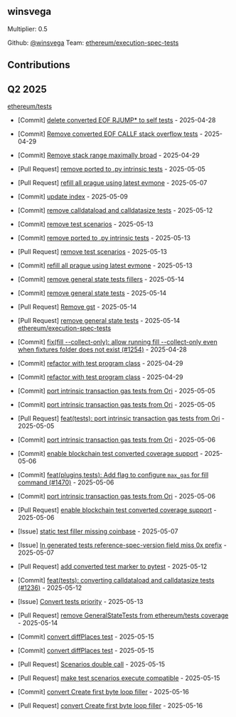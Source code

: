 
## winsvega
Multiplier: 0.5

Github: [@winsvega](https://github.com/winsvega)
Team: [ethereum/execution-spec-tests](https://github.com/ethereum/execution-spec-tests)


## Contributions

## Q2 2025


[ethereum/tests](https://github.com/ethereum/tests)
* [Commit] [delete converted EOF RJUMP* to self tests](https://github.com/ethereum/tests/commit/de37387682c0ad0b644b7337345c26b812e96f05) - 2025-04-28

* [Commit] [Remove converted EOF CALLF stack overflow tests](https://github.com/ethereum/tests/commit/57a8e608df9c80bf3902e1f5005c47ddc4b6aa20) - 2025-04-29
* [Commit] [Remove stack range maximally broad](https://github.com/ethereum/tests/commit/eb6518c47fec42fc381229b6512969ef58c01f6a) - 2025-04-29
* [Pull Request] [remove ported to .py intrinsic tests](https://github.com/ethereum/tests/pull/1488) - 2025-05-05
* [Pull Request] [refill all prague using latest evmone](https://github.com/ethereum/tests/pull/1489) - 2025-05-07
* [Commit] [update index](https://github.com/ethereum/tests/commit/45ee93d18acfd1f88b150d17b8cf874d067a706a) - 2025-05-09
* [Commit] [remove calldataload and calldatasize tests](https://github.com/ethereum/tests/commit/0686f00fa1d33ee00fcbac74ce84fb3440a0e443) - 2025-05-12
* [Commit] [remove test scenarios](https://github.com/ethereum/tests/commit/68bd41457b9e55cabb992e2fc687318c9bafb57a) - 2025-05-13
* [Commit] [remove ported to .py intrinsic tests](https://github.com/ethereum/tests/commit/2db0128918655c1615eb20163bd2cae70e64f341) - 2025-05-13
* [Pull Request] [remove test scenarios](https://github.com/ethereum/tests/pull/1490) - 2025-05-13
* [Commit] [refill all prague using latest evmone](https://github.com/ethereum/tests/commit/3129f16519013b265fa309208f49406b2ef57b13) - 2025-05-13
* [Commit] [remove general state tests fillers](https://github.com/ethereum/tests/commit/2317dd5dffa2477d63839638bb59ab1216077019) - 2025-05-14
* [Commit] [remove general state tests](https://github.com/ethereum/tests/commit/613f53571c1b45593671575d1a9181fbbdd65242) - 2025-05-14
* [Pull Request] [Remove gst](https://github.com/ethereum/tests/pull/1492) - 2025-05-14
* [Pull Request] [remove general state tests](https://github.com/ethereum/tests/pull/1491) - 2025-05-14
[ethereum/execution-spec-tests](https://github.com/ethereum/execution-spec-tests)
* [Commit] [fix(fill --collect-only): allow running fill --collect-only even when fixtures folder does not exist (#1254)](https://github.com/ethereum/execution-spec-tests/commit/5242f8a27323345f0365c47edf48124ba8b21e30) - 2025-04-28
* [Commit] [refactor with test program class](https://github.com/ethereum/execution-spec-tests/commit/2e849b3ddc445bf40525d46ccc4982948f1b3069) - 2025-04-29
* [Commit] [refactor with test program class](https://github.com/ethereum/execution-spec-tests/commit/56069b21701fb82c415b3cc434997278bd763b6e) - 2025-04-29
* [Commit] [port intrinsic transaction gas tests from Ori](https://github.com/ethereum/execution-spec-tests/commit/2713f010ad49346baff8931b679a860424efedce) - 2025-05-05
* [Commit] [port intrinsic transaction gas tests from Ori](https://github.com/ethereum/execution-spec-tests/commit/1049a4651bee56a84237bb8216a3a39f5be8fcaa) - 2025-05-05
* [Pull Request] [feat(tests): port intrinsic transaction gas tests from Ori](https://github.com/ethereum/execution-spec-tests/pull/1535) - 2025-05-05
* [Commit] [port intrinsic transaction gas tests from Ori](https://github.com/ethereum/execution-spec-tests/commit/f2255ce8fc6625fa07614f34f8016643b32cf03a) - 2025-05-06
* [Commit] [enable blockchain test converted coverage support](https://github.com/ethereum/execution-spec-tests/commit/f60f526045de07acb906eec17ac40ff2dc5f254a) - 2025-05-06
* [Commit] [feat(plugins,tests): Add flag to configure `max_gas` for fill command (#1470)](https://github.com/ethereum/execution-spec-tests/commit/0c6f531b1efa8408c8141b139b619393a8a1c51a) - 2025-05-06
* [Commit] [port intrinsic transaction gas tests from Ori](https://github.com/ethereum/execution-spec-tests/commit/59c16ac43ae9c4daa846984381e288289a9640d7) - 2025-05-06
* [Pull Request] [enable blockchain test converted coverage support](https://github.com/ethereum/execution-spec-tests/pull/1554) - 2025-05-06
* [Issue] [static test filler missing coinbase](https://github.com/ethereum/execution-spec-tests/issues/1570) - 2025-05-07
* [Issue] [In generated tests reference-spec-version field miss 0x prefix](https://github.com/ethereum/execution-spec-tests/issues/1569) - 2025-05-07
* [Pull Request] [add converted test marker to pytest](https://github.com/ethereum/execution-spec-tests/pull/1590) - 2025-05-12
* [Commit] [feat(tests): converting calldataload and calldatasize tests (#1236)](https://github.com/ethereum/execution-spec-tests/commit/244852ffe01025a9a8e97747822f6d4592eb7a86) - 2025-05-12
* [Issue] [Convert tests priority](https://github.com/ethereum/execution-spec-tests/issues/1594) - 2025-05-13
* [Pull Request] [remove GeneralStateTests from ethereum/tests coverage](https://github.com/ethereum/execution-spec-tests/pull/1599) - 2025-05-14
* [Commit] [convert diffPlaces test](https://github.com/ethereum/execution-spec-tests/commit/f9913d3068bd26e402093d82514e8de5e8429c80) - 2025-05-15
* [Commit] [convert diffPlaces test](https://github.com/ethereum/execution-spec-tests/commit/fafe5347c9b32cca9258c2ddf8dd88ef076a4beb) - 2025-05-15
* [Pull Request] [Scenarios double call](https://github.com/ethereum/execution-spec-tests/pull/1606) - 2025-05-15
* [Pull Request] [make test scenarios execute compatible](https://github.com/ethereum/execution-spec-tests/pull/1605) - 2025-05-15
* [Commit] [convert Create first byte loop filler](https://github.com/ethereum/execution-spec-tests/commit/775c79a30e20ecf3104b475c8a7caba685eff98b) - 2025-05-16
* [Pull Request] [convert Create first byte loop filler](https://github.com/ethereum/execution-spec-tests/pull/1615) - 2025-05-16
